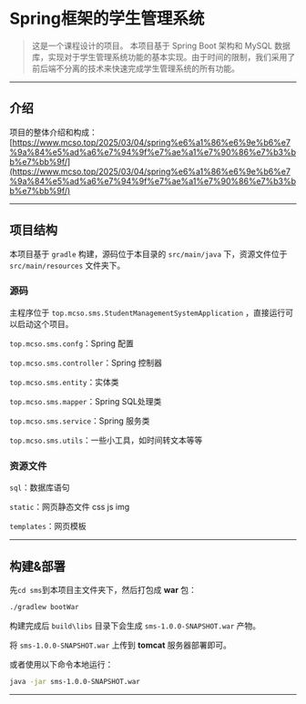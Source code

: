 # Spring框架的学生管理系统

> 这是一个课程设计的项目。
> 本项目基于 Spring Boot 架构和 MySQL 数据库，实现对于学生管理系统功能的基本实现。由于时间的限制，我们采用了前后端不分离的技术来快速完成学生管理系统的所有功能。

---

## 介绍

项目的整体介绍和构成：
[https://www.mcso.top/2025/03/04/spring%e6%a1%86%e6%9e%b6%e7%9a%84%e5%ad%a6%e7%94%9f%e7%ae%a1%e7%90%86%e7%b3%bb%e7%bb%9f/](https://www.mcso.top/2025/03/04/spring%e6%a1%86%e6%9e%b6%e7%9a%84%e5%ad%a6%e7%94%9f%e7%ae%a1%e7%90%86%e7%b3%bb%e7%bb%9f/)

---

## 项目结构

本项目基于 `gradle` 构建，源码位于本目录的 `src/main/java` 下，资源文件位于 `src/main/resources` 文件夹下。

### 源码

主程序位于 `top.mcso.sms.StudentManagementSystemApplication` ，直接运行可以启动这个项目。

`top.mcso.sms.confg`：Spring 配置

`top.mcso.sms.controller`：Spring 控制器

`top.mcso.sms.entity`：实体类

`top.mcso.sms.mapper`：Spring SQL处理类

`top.mcso.sms.service`：Spring 服务类

`top.mcso.sms.utils`：一些小工具，如时间转文本等等

### 资源文件

`sql`：数据库语句

`static`：网页静态文件 css js img

`templates`：网页模板

---

## 构建&部署

先`cd sms`到本项目主文件夹下，然后打包成 **war** 包：

```bash
./gradlew bootWar
```

构建完成后 `build\libs` 目录下会生成 `sms-1.0.0-SNAPSHOT.war` 产物。

将 `sms-1.0.0-SNAPSHOT.war` 上传到 **tomcat** 服务器部署即可。

或者使用以下命令本地运行：

```bash
java -jar sms-1.0.0-SNAPSHOT.war
```

---